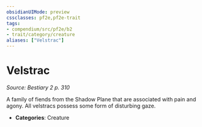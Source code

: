 ```yaml
---
obsidianUIMode: preview
cssclasses: pf2e,pf2e-trait
tags:
- compendium/src/pf2e/b2
- trait/category/creature
aliases: ["Velstrac"]
---
```

# Velstrac  
*Source: Bestiary 2 p. 310*  

A family of fiends from the Shadow Plane that are associated with pain and agony. All velstracs possess some form of disturbing gaze.

- **Categories**: Creature